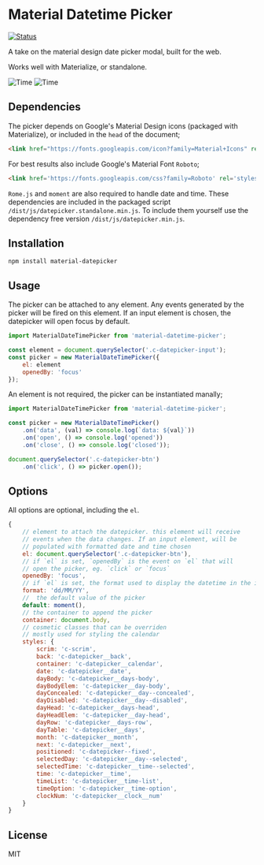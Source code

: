 Material Datetime Picker
===

[![Status][status]](https://travis-ci.org/ripjar/material-datetime-picker)

A take on the material design date picker modal, built for the web.

Works well with Materialize, or standalone.

![Time][date] ![Time][time]

## Dependencies

The picker depends on Google's Material Design icons (packaged with Materialize), or included in the `head` of the document;

```html
<link href="https://fonts.googleapis.com/icon?family=Material+Icons" rel="stylesheet">
```

For best results also include Google's Material Font `Roboto`;

```html
<link href='https://fonts.googleapis.com/css?family=Roboto' rel='stylesheet' type='text/css'>
```

`Rome.js` and `moment` are also required to handle date and time. These dependencies are included in the packaged script `/dist/js/datepicker.standalone.min.js`.  To include them yourself use the dependency free version `/dist/js/datepicker.min.js`.

## Installation

```
npm install material-datepicker
```

## Usage

The picker can be attached to any element. Any events generated by the picker will be fired on this element. If an input element is chosen, the datepicker will open focus by default.
    
```javascript
import MaterialDateTimePicker from 'material-datetime-picker';

const element = document.querySelector('.c-datepicker-input');
const picker = new MaterialDateTimePicker({
    el: element
    openedBy: 'focus'
});
```


An element is not required, the picker can be instantiated manally;
    
```javascript
import MaterialDateTimePicker from 'material-datetime-picker';

const picker = new MaterialDateTimePicker()
    .on('data', (val) => console.log(`data: ${val}`))
    .on('open', () => console.log('opened'))
    .on('close', () => console.log('closed'));

document.querySelector('.c-datepicker-btn')
    .on('click', () => picker.open());        
```

## Options
    
All options are optional, including the `el`.

```javascript
{
    // element to attach the datepicker. this element will receive 
    // events when the data changes. If an input element, will be 
    // populated with formatted date and time chosen
    el: document.querySelector('.c-datepicker-btn'),
    // if `el` is set, `openedBy` is the event on `el` that will
    // open the picker, eg. `click` or `focus`
    openedBy: 'focus',
    // if `el` is set, the format used to display the datetime in the input, // or set as a data attribute
    format: 'dd/MM/YY', 
    //  the default value of the picker
    default: moment(),
    // the container to append the picker
    container: document.body,
    // cosmetic classes that can be overriden
    // mostly used for styling the calendar
    styles: {
        scrim: 'c-scrim',
        back: 'c-datepicker__back',
        container: 'c-datepicker__calendar',
        date: 'c-datepicker__date',
        dayBody: 'c-datepicker__days-body',
        dayBodyElem: 'c-datepicker__day-body',
        dayConcealed: 'c-datepicker__day--concealed',
        dayDisabled: 'c-datepicker__day--disabled',
        dayHead: 'c-datepicker__days-head',
        dayHeadElem: 'c-datepicker__day-head',
        dayRow: 'c-datepicker__days-row',
        dayTable: 'c-datepicker__days',
        month: 'c-datepicker__month',
        next: 'c-datepicker__next',
        positioned: 'c-datepicker--fixed',
        selectedDay: 'c-datepicker__day--selected',
        selectedTime: 'c-datepicker__time--selected',
        time: 'c-datepicker__time',
        timeList: 'c-datepicker__time-list',
        timeOption: 'c-datepicker__time-option',
        clockNum: 'c-datepicker__clock__num'
    }        
}
```

## License

MIT


[date]: https://github.com/ripjar/material-datepicker/raw/master/demo/date.png "Date select image"
[time]: https://github.com/ripjar/material-datepicker/raw/master/demo/time.png "Time select image"
[status]: https://api.travis-ci.org/ripjar/material-datetime-picker.svg "Build Status"